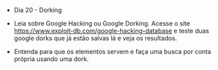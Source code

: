 - Dia 20 - Dorking

- Leia sobre Google Hacking ou Google Dorking. Acesse o site https://www.exploit-db.com/google-hacking-database e teste duas google dorks que já estão salvas lá e veja os resultados. 
- Entenda para que os elementos servem e faça uma busca por conta própria usando uma dork.
